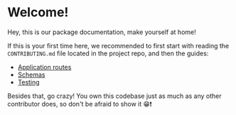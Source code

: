 # Welcome!

Hey, this is our package documentation, make yourself at home!

If this is your first time here, we recommended to first start with
reading the `CONTRIBUTING.md` file located in the project repo,
and then the guides:

- [Application routes](./guides/routes.md)
- [Schemas](./guides/schemas.md)
- [Testing](./guides/testing.md)

Besides that, go crazy! You own this codebase just as much as any other
contributor does, so don't be afraid to show it 😁❗️
